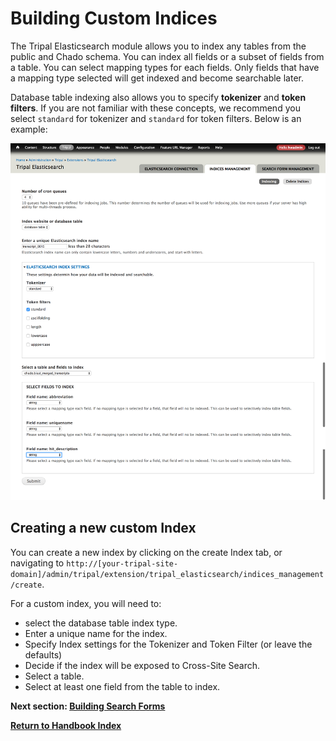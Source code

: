 # Building Custom Indices
The Tripal Elasticsearch module allows you to index any tables from the public and Chado schema.
You can index all fields or a subset of fields from a table. You can select mapping types for each fields. 
Only fields that have a mapping type selected will get indexed and become searchable later.

Database table indexing also allows you to specify **tokenizer** and **token filters**. If you are not familiar with
these concepts, we recommend you select `standard` for tokenizer and `standard` for token filters. Below is an example:

![database indexing](../images/database-table-index.png) 

## Creating a new custom Index

You can create a new index by clicking on the create Index tab, or navigating to `http://[your-tripal-site-domain]/admin/tripal/extension/tripal_elasticsearch/indices_management/create`.  

For a custom index, you will need to:

* select the database table index type.
* Enter a unique name for the index.
* Specify Index settings for the Tokenizer and Token Filter (or leave the defaults)
* Decide if the index will be exposed to Cross-Site Search.
* Select a table.
* Select at least one field from the table to index.



**Next section: [Building Search Forms](/docs/forms.md)**

**[Return to Handbook Index](/docs)**